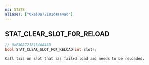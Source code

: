 ```yaml
---
ns: STATS
aliases: ["0xeb0a72181d4aa4ad"]
---
```

## STAT_CLEAR_SLOT_FOR_RELOAD

```c
// 0xEB0A72181D4AA4AD
bool STAT_CLEAR_SLOT_FOR_RELOAD(int slot);
```

```
Call this on slot that has failed load and needs to be reloaded.
```

